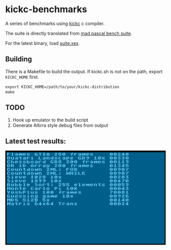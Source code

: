 # kickc-benchmarks

A series of benchmarks using [kickc](https://gitlab.com/camelot/kickc) c compiler.

The suite is directly translated from [mad pascal
bench suite](https://github.com/zbyti/a8-mad-pascal-bench-suite).

For the latest binary, load [suite.xex](bin/suite.xex).

## Building

There is a Makefile to build the output. If kickc.sh is not on the path, export `KICKC_HOME` first.

	export KICKC_HOME=/path/to/your/kickc-distribution
    make

## TODO

1. Hook up emulator to the build script
2. Generate Altirra style debug files from output

## Latest test results:

![suite results](results/suite.png)
